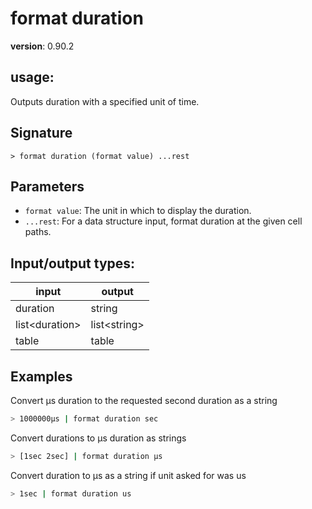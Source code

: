 # format duration

**version**: 0.90.2

## **usage**:

Outputs duration with a specified unit of time.

## Signature

`> format duration (format value) ...rest`

## Parameters

- `format value`: The unit in which to display the duration.
- `...rest`: For a data structure input, format duration at the given cell paths.

## Input/output types:

| input            | output         |
| ---------------- | -------------- |
| duration         | string         |
| list\<duration\> | list\<string\> |
| table            | table          |

## Examples

Convert µs duration to the requested second duration as a string

```bash
> 1000000µs | format duration sec
```

Convert durations to µs duration as strings

```bash
> [1sec 2sec] | format duration µs
```

Convert duration to µs as a string if unit asked for was us

```bash
> 1sec | format duration us
```
